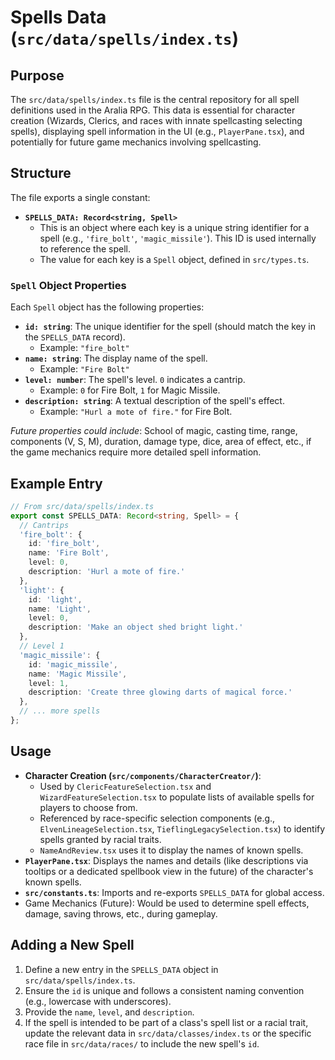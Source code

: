 # Spells Data (`src/data/spells/index.ts`)

## Purpose

The `src/data/spells/index.ts` file is the central repository for all spell definitions used in the Aralia RPG. This data is essential for character creation (Wizards, Clerics, and races with innate spellcasting selecting spells), displaying spell information in the UI (e.g., `PlayerPane.tsx`), and potentially for future game mechanics involving spellcasting.

## Structure

The file exports a single constant:

*   **`SPELLS_DATA: Record<string, Spell>`**
    *   This is an object where each key is a unique string identifier for a spell (e.g., `'fire_bolt'`, `'magic_missile'`). This ID is used internally to reference the spell.
    *   The value for each key is a `Spell` object, defined in `src/types.ts`.

### `Spell` Object Properties

Each `Spell` object has the following properties:

*   **`id: string`**: The unique identifier for the spell (should match the key in the `SPELLS_DATA` record).
    *   Example: `"fire_bolt"`
*   **`name: string`**: The display name of the spell.
    *   Example: `"Fire Bolt"`
*   **`level: number`**: The spell's level. `0` indicates a cantrip.
    *   Example: `0` for Fire Bolt, `1` for Magic Missile.
*   **`description: string`**: A textual description of the spell's effect.
    *   Example: `"Hurl a mote of fire."` for Fire Bolt.

*Future properties could include*: School of magic, casting time, range, components (V, S, M), duration, damage type, dice, area of effect, etc., if the game mechanics require more detailed spell information.

## Example Entry

```typescript
// From src/data/spells/index.ts
export const SPELLS_DATA: Record<string, Spell> = {
  // Cantrips
  'fire_bolt': { 
    id: 'fire_bolt', 
    name: 'Fire Bolt', 
    level: 0, 
    description: 'Hurl a mote of fire.' 
  },
  'light': { 
    id: 'light', 
    name: 'Light', 
    level: 0, 
    description: 'Make an object shed bright light.' 
  },
  // Level 1
  'magic_missile': { 
    id: 'magic_missile', 
    name: 'Magic Missile', 
    level: 1, 
    description: 'Create three glowing darts of magical force.' 
  },
  // ... more spells
};
```

## Usage

*   **Character Creation (`src/components/CharacterCreator/`)**:
    *   Used by `ClericFeatureSelection.tsx` and `WizardFeatureSelection.tsx` to populate lists of available spells for players to choose from.
    *   Referenced by race-specific selection components (e.g., `ElvenLineageSelection.tsx`, `TieflingLegacySelection.tsx`) to identify spells granted by racial traits.
    *   `NameAndReview.tsx` uses it to display the names of known spells.
*   **`PlayerPane.tsx`**: Displays the names and details (like descriptions via tooltips or a dedicated spellbook view in the future) of the character's known spells.
*   **`src/constants.ts`**: Imports and re-exports `SPELLS_DATA` for global access.
*   Game Mechanics (Future): Would be used to determine spell effects, damage, saving throws, etc., during gameplay.

## Adding a New Spell

1.  Define a new entry in the `SPELLS_DATA` object in `src/data/spells/index.ts`.
2.  Ensure the `id` is unique and follows a consistent naming convention (e.g., lowercase with underscores).
3.  Provide the `name`, `level`, and `description`.
4.  If the spell is intended to be part of a class's spell list or a racial trait, update the relevant data in `src/data/classes/index.ts` or the specific race file in `src/data/races/` to include the new spell's `id`.